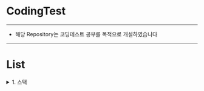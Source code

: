 # CodingTest
------------------------------------------------------------
- 해당 Repository는 코딩테스트 공부를 목적으로 개설하였습니다
----------------------------------------
# List

<details>
  <summary>1. 스택</summary> 
  스택은 데이터를 집어넣을 수 있는 선형 자료형으로 나중에 집어넣은 데이터가 먼저 나오는 LIFO(Last In First Out) 방식의 자료구조입니다.

  - push : 데이터를 집어넣는 동작
  - pop : 데이터를 추출하는 동작
  - peek : 맨 나중에 집어넣은 데이터를 확인하는 동작

  ### Stack in Javascript

  자바스크립트는 array 내장 함수를 통해 스택을 쉽게 구현할 수 있습니다.

  ```javascript
  const stack = [1,2,3,4,5];
  stack.pop(); // 5
  stack.push(10);
  console.log(stack); // [1,2,3,4,10]
```

위 방식을 class로 구현하면 다음과 같습니다

```javascript
class Stack{
	constructor(){
  	this.storage = new Array();
    this.size = 0;
  }
  
  push(element){
  	this.storage[this.size] = element;
    this.size++;
  }
  
  pop(){
  	let lastelement = this.storage[this.size];
    delete this.storage[this.size];
    this.size--;
    return lastelement;
  }
  
  peek(){
   return this.storage[this.size];
  }
}

const stack = new Stack();

stack.push(1);
stack.push("hello");
stack.push(false);

console.log(stack.storage); // [1,"hello",false]
console.log(stack.pop()); // false
console.log(stack.size); // 2
console.log(stack.peek()); // "hello"


```

----------------------------

### 관련 문제
<details>
	<summary>프로그래머스 Lv.2 기능 개발</summary>
	- 문제 및 답안 링크 : https://github.com/LimJaeSub/CodingTest/tree/main/%ED%94%84%EB%A1%9C%EA%B7%B8%EB%9E%98%EB%A8%B8%EC%8A%A4/2/42586.%E2%80%85%EA%B8%B0%EB%8A%A5%EA%B0%9C%EB%B0%9C
 - 풀이
```javascript
function solution(progresses, speeds) {
    // progresses : 현재 개발 진척도
    // speeds : 개발 속도
    // 배포는 하루에 한번, 하루의 마지막에 배포하는 느낌
    
    
    let solution = new Array(); // return 값을 담을 배열
    do{
        let finishcount=0; // 배포할 기능의 수, return이 되는 값이다.
        
        // 1. progresses에 각각 speed를 더한다, 모든 과정이 100 이상이 될때까지
        for(let i=0;i<progresses.length;i++){
            progresses[i] = progresses[i]+speeds[i];
        }
        
        let length = progresses.length; // 오늘의 기능 개발 척도가 완료되고 체크할 배열의 길이
        // 내가 쓴 방법은 배열을 줄이는 방법이므로 초기의 배열 길이값을 선언해주었다.
        
        if(progresses[0]>=100){ // 맨 앞의 값이 100 이상일때 == 배포 준비가 완료되었을때    
            for(let j=0;j<length;j++){ 
                if(progresses[j]>=100){ // 개발이 완료된 기능이 있을 경우
                    finishcount++; // 배포할 기능의 수를 증가시켜준다.
                    progresses.shift(); // 배포한 기능은 progresses 배열에서 제외
                    speeds.shift(); // 기능이 빠졌으므로 해당 기능의 진척 속도 speed 또한 제회
                    j--; // 배열이 줄어들었으므로 다음 요소 체크를 위해 for문 기준값 하나 감소
                }
                else{
                    break; // 다음 기능이 개발이 덜 되었을 경우 for문 중단
                }
            }
            solution.push(finishcount); // 배포한 기능의 수 return 배열에 집어넣음
        }
    }while(progresses.length!=0) // 개발할 기능이 하나도 남지 않을때까지 반복
        
    return solution;
    
}
```

</details>
